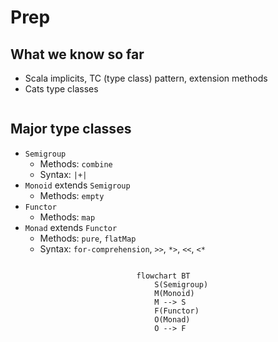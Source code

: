 # Prep

## What we know so far
 - Scala implicits, TC (type class) pattern, extension methods
 - Cats type classes

<div style="width:100%">
<span style="width:auto; float:left">

## Major type classes
 - `Semigroup`
   - Methods: `combine`
   - Syntax: `|+|`
 - `Monoid` extends `Semigroup`
   - Methods: `empty`
 - `Functor`
   - Methods: `map`
 - `Monad` extends `Functor`
   - Methods: `pure`, `flatMap`
   - Syntax: `for-comprehension`, `>>`, `*>`, `<<`, `<*`

</span>

<span style="width:60%; float:right">

```mermaid
flowchart BT
    S(Semigroup)
    M(Monoid)
    M --> S
    F(Functor)
    O(Monad)
    O --> F
```
</span>
</div>

